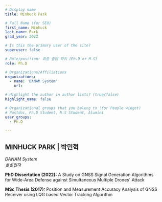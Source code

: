 ```yaml
---
# Display name
title: Minhuck Park

# Full Name (for SEO)
first_name: Minhuck
last_name: Park
grad_year: 2022

# Is this the primary user of the site?
superuser: false

# Role/position: 최종 졸업 학위 (Ph.D or M.S)
role: Ph.D

# Organizations/Affiliations
organizations:
  - name: 'DANAM System'
    url: 

# Highlight the author in author lists? (true/false)
highlight_name: false

# Organizational groups that you belong to (for People widget)
# Postdoc, Ph.D Student, M.S Student, Alumini
user_groups: 
  - Ph.D

---
```


<!----- 이름" **별표2개 사이에 적을것** ----->

## **MINHUCK PARK | 박민혁** 

<!----- 현재 직위/직장: *별표 사이에 적을것*----->

*DANAM System*</br>
*삼성전자*</br>

<!----- 학위논문 및 졸업연도(박사): 없으면 삭제----->

**PhD Dissertation (2022):** A Study on GNSS Signal Generation Algorithms for Wide-Area Defense against Simultaneous Multiple Drones' Attack

<!----- 학위논문 및 졸업연도(석사): 없으면 삭제----->

**MSc Thesis (2017):** Position and Measurement Accuracy Analysis of GNSS Receiver using LQG based Vector Tracking Algorithm

<!-----  Biography: 없으면 아래 공란----> </br> 



<!------------------------------------>
</br> 
